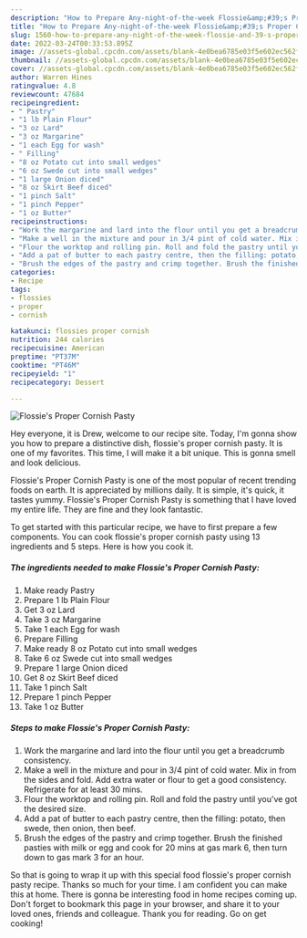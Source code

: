```yaml
---
description: "How to Prepare Any-night-of-the-week Flossie&amp;#39;s Proper Cornish Pasty"
title: "How to Prepare Any-night-of-the-week Flossie&amp;#39;s Proper Cornish Pasty"
slug: 1560-how-to-prepare-any-night-of-the-week-flossie-and-39-s-proper-cornish-pasty
date: 2022-03-24T00:33:53.895Z
image: //assets-global.cpcdn.com/assets/blank-4e0bea6785e03f5e602ec562f230caae08da540cada707380b4fe1bbebba43da.png
thumbnail: //assets-global.cpcdn.com/assets/blank-4e0bea6785e03f5e602ec562f230caae08da540cada707380b4fe1bbebba43da.png
cover: //assets-global.cpcdn.com/assets/blank-4e0bea6785e03f5e602ec562f230caae08da540cada707380b4fe1bbebba43da.png
author: Warren Hines
ratingvalue: 4.8
reviewcount: 47684
recipeingredient:
- " Pastry"
- "1 lb Plain Flour"
- "3 oz Lard"
- "3 oz Margarine"
- "1 each Egg for wash"
- " Filling"
- "8 oz Potato cut into small wedges"
- "6 oz Swede cut into small wedges"
- "1 large Onion diced"
- "8 oz Skirt Beef diced"
- "1 pinch Salt"
- "1 pinch Pepper"
- "1 oz Butter"
recipeinstructions:
- "Work the margarine and lard into the flour until you get a breadcrumb consistency."
- "Make a well in the mixture and pour in 3/4 pint of cold water. Mix in from the sides and fold.  Add extra water or flour to get a good consistency.  Refrigerate for at least 30 mins."
- "Flour the worktop and rolling pin. Roll and fold the pastry until you&#39;ve got the desired size."
- "Add a pat of butter to each pastry centre, then the filling: potato,  then swede,  then onion,  then beef."
- "Brush the edges of the pastry and crimp together. Brush the finished pasties with milk or egg and cook for 20 mins at gas mark 6, then turn down to gas mark 3 for an hour."
categories:
- Recipe
tags:
- flossies
- proper
- cornish

katakunci: flossies proper cornish 
nutrition: 244 calories
recipecuisine: American
preptime: "PT37M"
cooktime: "PT46M"
recipeyield: "1"
recipecategory: Dessert

---
```



![Flossie&#39;s Proper Cornish Pasty](//assets-global.cpcdn.com/assets/blank-4e0bea6785e03f5e602ec562f230caae08da540cada707380b4fe1bbebba43da.png)

Hey everyone, it is Drew, welcome to our recipe site. Today, I'm gonna show you how to prepare a distinctive dish, flossie&#39;s proper cornish pasty. It is one of my favorites. This time, I will make it a bit unique. This is gonna smell and look delicious.



Flossie&#39;s Proper Cornish Pasty is one of the most popular of recent trending foods on earth. It is appreciated by millions daily. It is simple, it's quick, it tastes yummy. Flossie&#39;s Proper Cornish Pasty is something that I have loved my entire life. They are fine and they look fantastic.


To get started with this particular recipe, we have to first prepare a few components. You can cook flossie&#39;s proper cornish pasty using 13 ingredients and 5 steps. Here is how you cook it.

<!--inarticleads1-->

##### The ingredients needed to make Flossie&#39;s Proper Cornish Pasty:

1. Make ready  Pastry
1. Prepare 1 lb Plain Flour
1. Get 3 oz Lard
1. Take 3 oz Margarine
1. Take 1 each Egg for wash
1. Prepare  Filling
1. Make ready 8 oz Potato cut into small wedges
1. Take 6 oz Swede cut into small wedges
1. Prepare 1 large Onion diced
1. Get 8 oz Skirt Beef diced
1. Take 1 pinch Salt
1. Prepare 1 pinch Pepper
1. Take 1 oz Butter




<!--inarticleads2-->

##### Steps to make Flossie&#39;s Proper Cornish Pasty:

1. Work the margarine and lard into the flour until you get a breadcrumb consistency.
1. Make a well in the mixture and pour in 3/4 pint of cold water. Mix in from the sides and fold.  Add extra water or flour to get a good consistency.  Refrigerate for at least 30 mins.
1. Flour the worktop and rolling pin. Roll and fold the pastry until you&#39;ve got the desired size.
1. Add a pat of butter to each pastry centre, then the filling: potato,  then swede,  then onion,  then beef.
1. Brush the edges of the pastry and crimp together. Brush the finished pasties with milk or egg and cook for 20 mins at gas mark 6, then turn down to gas mark 3 for an hour.




So that is going to wrap it up with this special food flossie&#39;s proper cornish pasty recipe. Thanks so much for your time. I am confident you can make this at home. There is gonna be interesting food in home recipes coming up. Don't forget to bookmark this page in your browser, and share it to your loved ones, friends and colleague. Thank you for reading. Go on get cooking!
